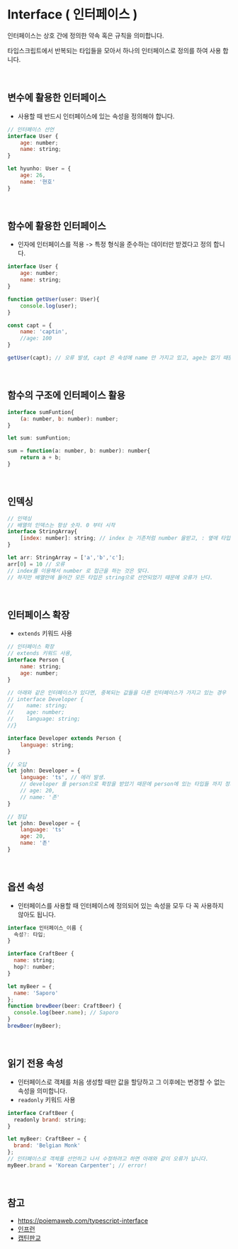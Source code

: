 # Interface ( 인터페이스 )

인터페이스는 상호 간에 정의한 약속 혹은 규칙을 의미합니다.<br>

타입스크립트에서 반복되는 타입들을 모아서 하나의 인터페이스로 정의를 하여 사용 합니다.<br>

<br>

## 변수에 활용한 인터페이스
- 사용할 때 반드시 인터페이스에 있는 속성을 정의해야 합니다.
```js
// 인터페이스 선언
interface User {
    age: number;
    name: string;
}

let hyunho: User = {
    age: 26,
    name: '현호'
}
```

<br>

## 함수에 활용한 인터페이스
- 인자에 인터페이스를 적용 -> 특정 형식을 준수하는 데이터만 받겠다고 정의 합니다.
```js
interface User {
    age: number;
    name: string;
}

function getUser(user: User){
    console.log(user);
}

const capt = {
    name: 'captin',
    //age: 100
}

getUser(capt); // 오류 발생, capt 은 속성에 name 만 가지고 있고, age는 없기 때문에
```

<br>

## 함수의 구조에 인터페이스 활용
```js
interface sumFuntion{
    (a: number, b: number): number;
}

let sum: sumFuntion;

sum = function(a: number, b: number): number{
    return a + b;
}
```

<br>

## 인덱싱
```js
// 인덱싱
// 배열의 인덱스는 항상 숫자. 0 부터 시작
interface StringArray{
    [index: number]: string; // index 는 기존처럼 number 을받고, : 옆에 타입을 지정 할 수 있다. 
}

let arr: StringArray = ['a','b','c'];
arr[0] = 10 // 오류
// index를 이용해서 number 로 접근을 하는 것은 맞다.
// 하지만 배열안에 들어간 모든 타입은 string으로 선언되었기 때문에 오류가 난다.
```

<br>

## 인터페이스 확장
- `extends` 키워드 사용
```js
// 인터페이스 확장
// extends 키워드 사용, 
interface Person {
    name: string;
    age: number;
}

// 아래와 같은 인터페이스가 있다면, 중복되는 값들을 다른 인터페이스가 가지고 있는 경우
// interface Developer {
//    name: string;
//    age: number;
//    language: string;
//}

interface Developer extends Person {
    language: string;
}

// 오답
let john: Developer = {
    language: 'ts', // 에러 발생. 
    // developer 를 person으로 확장을 받았기 때문에 person에 있는 타입들 까지 정의를 해주는 것이 규칙
    // age: 20,
    // name: '존'
}

// 정답
let john: Developer = {
    language: 'ts'
    age: 20,
    name: '존'
}
```

<br>

## 옵션 속성
- 인터페이스를 사용할 때 인터페이스에 정의되어 있는 속성을 모두 다 꼭 사용하지 않아도 됩니다.
```js
interface 인터페이스_이름 {
  속성?: 타입;
}
```
```js
interface CraftBeer {
  name: string;
  hop?: number;  
}

let myBeer = {
  name: 'Saporo'
};
function brewBeer(beer: CraftBeer) {
  console.log(beer.name); // Saporo
}
brewBeer(myBeer);
```
<br>

## 읽기 전용 속성
- 인터페이스로 객체를 처음 생성할 때만 값을 할당하고 그 이후에는 변경할 수 없는 속성을 의미합니다.
- `readonly` 키워드 사용
```js
interface CraftBeer {
  readonly brand: string;
}

let myBeer: CraftBeer = {
  brand: 'Belgian Monk'
};
// 인터페이스로 객체를 선언하고 나서 수정하려고 하면 아래와 같이 오류가 납니다.
myBeer.brand = 'Korean Carpenter'; // error!
```

<br>

## 참고
- https://poiemaweb.com/typescript-interface
- [인프런](https://www.inflearn.com/course/%ED%83%80%EC%9E%85%EC%8A%A4%ED%81%AC%EB%A6%BD%ED%8A%B8-%EC%9E%85%EB%AC%B8/dashboard)
- [캡틴판교](https://joshua1988.github.io/ts/guide/interfaces.html#%EC%9D%B8%ED%84%B0%ED%8E%98%EC%9D%B4%EC%8A%A4)